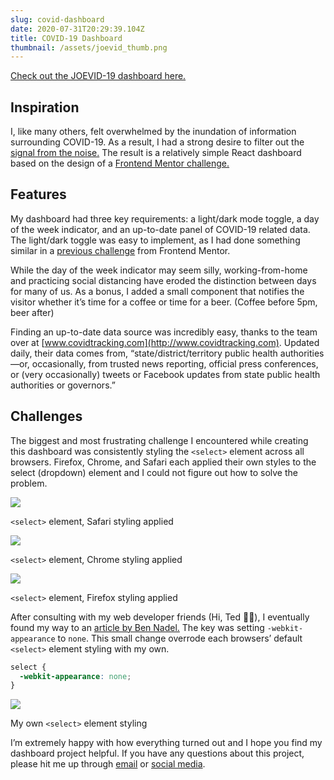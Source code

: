 ```yaml
---
slug: covid-dashboard
date: 2020-07-31T20:29:39.104Z
title: COVID-19 Dashboard
thumbnail: /assets/joevid_thumb.png
---
```

[Check out the JOEVID-19 dashboard here.](http://joevid-19.netlify.com/)

## Inspiration

I, like many others, felt overwhelmed by the inundation of information surrounding COVID-19. As a result, I had a strong desire to filter out the [signal from the noise.](https://conceptually.org/concepts/signal-and-noise) The result is a relatively simple React dashboard based on the design of a [Frontend Mentor challenge.](https://www.frontendmentor.io/challenges/social-media-dashboard-with-theme-switcher-6oY8ozp_H)

## Features

My dashboard had three key requirements: a light/dark mode toggle, a day of the week indicator, and an up-to-date panel of COVID-19 related data. The light/dark toggle was easy to implement, as I had done something similar in a [previous challenge](https://flaggy-but-one.netlify.com/) from Frontend Mentor.

While the day of the week indicator may seem silly, working-from-home and practicing social distancing have eroded the distinction between days for many of us. As a bonus, I added a small component that notifies the visitor whether it’s time for a coffee or time for a beer. (Coffee before 5pm, beer after)

Finding an up-to-date data source was incredibly easy, thanks to the team over at [www.covidtracking.com](http://www.covidtracking.com). Updated daily, their data comes from, “state/district/territory public health authorities—or, occasionally, from trusted news reporting, official press conferences, or (very occasionally) tweets or Facebook updates from state public health authorities or governors.”

## Challenges

The biggest and most frustrating challenge I encountered while creating this dashboard was consistently styling the `<select>` element across all browsers. Firefox, Chrome, and Safari each applied their own styles to the select (dropdown) element and I could not figure out how to solve the problem.

![](http://tekjoe.dev/wp-content/uploads/2020/04/safari-select-1024x329.png)

`<select>` element, Safari styling applied

![](http://tekjoe.dev/wp-content/uploads/2020/04/chrome-select-1024x299.png)

`<select>` element, Chrome styling applied

![](http://tekjoe.dev/wp-content/uploads/2020/04/firefox-select-1024x359.png)

`<select>` element, Firefox styling applied

After consulting with my web developer friends (Hi, Ted 👋🏼), I eventually found my way to an [article by Ben Nadel.](https://www.bennadel.com/blog/3776-effortless-custom-form-input-styling-with-webkit-appearance-none.htm?site-photo=321) The key was setting `-webkit-appearance` to `none`. This small change overrode each browsers’ default `<select>` element styling with my own.

```css
select {
  -webkit-appearance: none;
}
```

![](http://tekjoe.dev/wp-content/uploads/2020/04/Screen-Shot-2020-04-14-at-1.06.57-PM.png)

My own `<select>` element styling

I’m extremely happy with how everything turned out and I hope you find my dashboard project helpful. If you have any questions about this project, please hit me up through [email](mailto:joe@tekjoe.org) or [social media](https://twitter.com/_tekjoe).